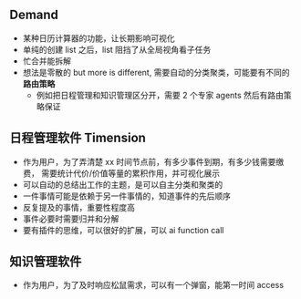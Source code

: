 ## Demand

- 某种日历计算器的功能，让长期影响可视化
- 单纯的创建 list 之后，list 阻挡了从全局视角看子任务
- 忙合并能拆解
- 想法是零散的 but more is different, 需要自动的分类聚类，可能要有不同的 **路由策略**
    - 例如把日程管理和知识管理区分开，需要 2 个专家 agents 然后有路由策略保证 

## 日程管理软件 Timension

- 作为用户，为了弄清楚 xx 时间节点前，有多少事件到期，有多少钱需要缴费，
    需要统计代价/价值等量的累积作用，并可视化展示
- 可以自动的总结出工作的主题，是可以自主分类和聚类的
- 一件事情可能是依赖于另一件事情的，知道事件的先后顺序
- 反复提及的事情，重要性程度高
- 事件必要时需要归并和分解
- 要有插件的思维，可以很好的扩展，可以 ai function call


## 知识管理软件

- 作为用户，为了及时响应松鼠需求，可以有一个弹窗，能第一时间 access

